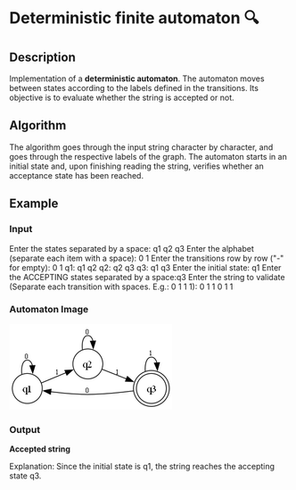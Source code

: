 # Deterministic finite automaton 🔍

## Description
Implementation of a **deterministic automaton**.
The automaton moves between states according to the labels defined in the transitions.
Its objective is to evaluate whether the string is accepted or not.

## Algorithm
The algorithm goes through the input string character by character, and goes through the respective labels of the graph.
The automaton starts in an initial state and, upon finishing reading the string, verifies whether an acceptance state has been reached.

## Example

### Input
Enter the states separated by a space: q1 q2 q3
Enter the alphabet (separate each item with a space): 0 1
Enter the transitions row by row ("-" for empty):
        0       1
q1: q1 q2
q2: q2 q3
q3: q1 q3
Enter the initial state: q1
Enter the ACCEPTING states separated by a space:q3
Enter the string to validate (Separate each transition with spaces. E.g.: 0 1 1 1): 0 1 1 0 1 1

### Automaton Image
![Automaton Diagram](example.png)

### Output
**Accepted string**

Explanation: Since the initial state is q1, the string reaches the accepting state q3.

